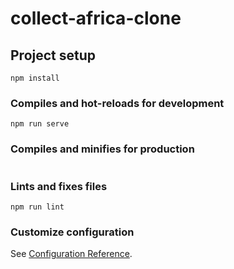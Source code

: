 # collect-africa-clone

## Project setup
```
npm install
```

### Compiles and hot-reloads for development
```
npm run serve
```

### Compiles and minifies for production
```

```

### Lints and fixes files
```
npm run lint
```

### Customize configuration
See [Configuration Reference](https://cli.vuejs.org/config/).
